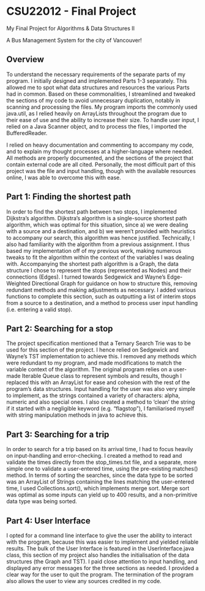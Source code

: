 # CSU22012 - Final Project
My Final Project for Algorithms &amp; Data Structures II

A Bus Management System for the city of Vancouver!

## Overview
To understand the necessary requirements of the separate parts of my program. I initially designed and implemented Parts 1-3 separately. This allowed me to spot what data structures and resources the various Parts had in common. Based on these commonalities, I streamlined and tweaked the sections of my code to avoid unnecessary duplication, notably in scanning and processing the files. My program imports the commonly used java.util, as I relied heavily on ArrayLists throughout the program due to their ease of use and the ability to increase their size. To handle user input, I relied on a Java Scanner object, and to process the files, I imported the BufferedReader. 

I relied on heavy documentation and commenting to accompany my code, and to explain my thought processes at a higher-language where needed. All methods are properly documented, and the sections of the project that contain external code are all cited. Personally, the most difficult part of this project was the file and input handling, though with the available resources online, I was able to overcome this with ease.

## Part 1: Finding the shortest path
In order to find the shortest path between two stops, I implemented Dijkstra’s algorithm.  Dijkstra’s algorithm is a single-source shortest path algorithm, which was optimal for this situation, since a) we were dealing with a source and a destination, and b) we weren’t provided with heuristics to accompany our search, this algorithm was hence justified. Technically, I also had familiarity with the algorithm from a previous assignment. I thus based my implementation off of my previous work, making numerous tweaks to fit the algorithm within the context of the variables I was dealing with. Accompanying the shortest path algorithm is a Graph, the data structure I chose to represent the stops (represented as Nodes) and their connections (Edges). I turned towards Sedgewick and Wayne’s Edge-Weighted Directional Graph for guidance on how to structure this, removing redundant methods and making adjustments as necessary. I added various functions to complete this section, such as outputting a list of interim stops from a source to a destination, and a method to process user input handling (i.e. entering a valid stop).

## Part 2: Searching for a stop
The project specification mentioned that a Ternary Search Trie was to be used for this section of the project. I hence relied on Sedgewick and Wayne’s TST implementation to achieve this. I removed any methods which were redundant to my program, and made modifications to match the variable context of the algorithm. The original program relies on a user-made Iterable Queue class to represent symbols and results, though I replaced this with an ArrayList for ease and cohesion with the rest of the program’s data structures. Input handling for the user was also very simple to implement, as the strings contained a variety of characters: alpha, numeric and also special ones. I also created a method to ‘clean’ the string if it started with a negligible keyword (e.g. “flagstop”), I familiarised myself with string manipulation methods in java to achieve this.

## Part 3: Searching for a trip
In order to search for a trip based on its arrival time, I had to focus heavily on input-handling and error-checking. I created a method to read and validate the times directly from the stop_times.txt file, and a separate, more simple one to validate a user-entered time, using the pre-existing matches() method. In terms of sorting the searches, since the data type to be sorted was an ArrayList of Strings containing the lines matching the user-entered time, I used Collections.sort(), which implements merge sort. Merge sort was optimal as some inputs can yield up to 400 results, and a non-primitive data type was being sorted.

## Part 4: User Interface
I opted for a command line interface to give the user the ability to interact with the program, because this was easier to implement and yielded reliable results. The bulk of the User Interface is featured in the UserInterface.java class, this section of my project also handles the initialisation of the data structures (the Graph and TST). I paid close attention to input handling, and displayed any error messages for the three sections as needed. I provided a clear way for the user to quit the program. The termination of the program also allows the user to view any sources credited in my code.
